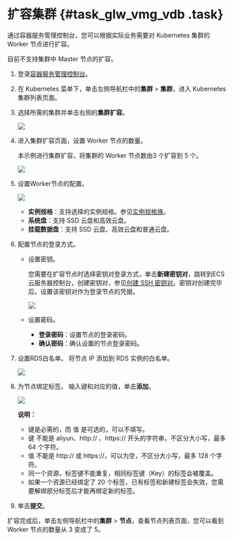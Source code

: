 # 扩容集群 {#task_glw_vmg_vdb .task}

通过容器服务管理控制台，您可以根据实际业务需要对 Kubernetes 集群的 Worker 节点进行扩容。

目前不支持集群中 Master 节点的扩容。

1.  登录[容器服务管理控制台](https://cs.console.aliyun.com)。
2.  在 Kubernetes 菜单下，单击左侧导航栏中的**集群** \> **集群**，进入 Kubernetes 集群列表页面。
3.  选择所需的集群并单击右侧的**集群扩容**。 

    ![](http://static-aliyun-doc.oss-cn-hangzhou.aliyuncs.com/assets/img/16647/156344478010904_zh-CN.png)

4.  进入集群扩容页面，设置 Worker 节点的数量。 

    本示例进行集群扩容，将集群的 Worker 节点数由3 个扩容到 5 个。

    ![](http://static-aliyun-doc.oss-cn-hangzhou.aliyuncs.com/assets/img/16647/156344478010905_zh-CN.png)

5.  设置Worker节点的配置。 

    ![](http://static-aliyun-doc.oss-cn-hangzhou.aliyuncs.com/assets/img/16647/156344478150574_zh-CN.png)

    -   **实例规格**：支持选择的实例规格。参见[实例规格族](../../../../intl.zh-CN/实例/实例规格族.md#)。
    -   **系统盘**：支持 SSD 云盘和高效云盘。
    -   **挂载数据盘**：支持 SSD 云盘、高效云盘和普通云盘。
6.  配置节点的登录方式。 
    -   设置密钥。

        您需要在扩容节点时选择密钥对登录方式，单击**新建密钥对**，跳转到ECS云服务器控制台，创建密钥对，参见[创建 SSH 密钥对](../../../../intl.zh-CN/安全/SSH密钥对/使用SSH密钥对.md#)。密钥对创建完毕后，设置该密钥对作为登录节点的凭据。

        ![](http://static-aliyun-doc.oss-cn-hangzhou.aliyuncs.com/assets/img/16639/15634447819041_zh-CN.png)

    -   设置密码。
        -   **登录密码**：设置节点的登录密码。
        -   **确认密码**：确认设置的节点登录密码。
7.  设置RDS白名单。 将节点 IP 添加到 RDS 实例的白名单。

    ![](http://static-aliyun-doc.oss-cn-hangzhou.aliyuncs.com/assets/img/40726/156344478121270_zh-CN.png)

8.  为节点绑定标签。 输入键和对应的值，单击**添加**。

    ![](http://static-aliyun-doc.oss-cn-hangzhou.aliyuncs.com/assets/img/16639/156344478150326_zh-CN.png)

    **说明：** 

    -   键是必需的，而 值 是可选的，可以不填写。
    -   键 不能是 aliyun、http:// 、https:// 开头的字符串，不区分大小写，最多 64 个字符。
    -   值 不能是 http:// 或 https://，可以为空，不区分大小写，最多 128 个字符。
    -   同一个资源，标签键不能重复，相同标签键（Key）的标签会被覆盖。
    -   如果一个资源已经绑定了 20 个标签，已有标签和新建标签会失效，您需要解绑部分标签后才能再绑定新的标签。
9.  单击**提交**。

扩容完成后，单击左侧导航栏中的**集群** \> **节点**，查看节点列表页面，您可以看到 Worker 节点的数量从 3 变成了 5。

